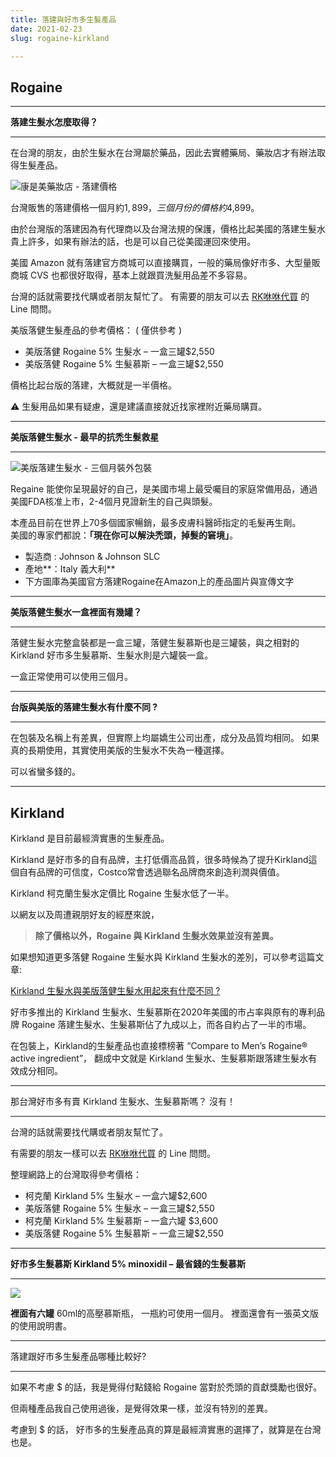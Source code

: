 ```yaml
---
title: 落建與好市多生髮產品
date: 2021-02-23
slug: rogaine-kirkland

---
```

## Rogaine

***

**落建生髮水怎麼取得？**

***

在台灣的朋友，由於生髮水在台灣屬於藥品，因此去實體藥局、藥妝店才有辦法取得生髮產品。

  
![康是美藥妝店 - 落建價格](/93695733_625909197993593_9083190295792713728_n.jpg "康是美藥妝店 - 落建價格")

台灣販售的落建價格一個月約$1,899，三個月份的價格約$4,899。

由於台灣版的落建因為有代理商以及台灣法規的保護，價格比起美國的落建生髮水貴上許多，如果有辦法的話，也是可以自己從美國運回來使用。

美國 Amazon 就有落建官方商城可以直接購買，一般的藥局像好市多、大型量販商城 CVS 也都很好取得，基本上就跟買洗髮用品差不多容易。

台灣的話就需要找代購或者朋友幫忙了。 有需要的朋友可以去 [RK咻咻代買](https://line.me/R/ti/p/%40wyi6368t) 的 Line 問問。

美版落健生髮產品的參考價格： ( 僅供參考 )

* 美版落健 Rogaine 5% 生髮水 – 一盒三罐$2,550
* 美版落健 Rogaine 5% 生髮慕斯 – 一盒三罐$2,550

價格比起台版的落建，大概就是一半價格。

⚠️ 生髮用品如果有疑慮，還是建議直接就近找家裡附近藥局購買。

***

**美版落健生髮水 - 最早的抗禿生髮救星**

***

![美版落建生髮水 - 三個月裝外包裝](/49759156_233069684290007_7437468220782542848_n.jpg "美版落建生髮水 - 三個月裝外包裝")

Regaine 能使你呈現最好的自己，是美國市場上最受囑目的家庭常備用品，通過美國FDA核准上市，2-4個月見證新生的自己與頭髮。

本產品目前在世界上70多個國家暢銷，最多皮膚科醫師指定的毛髮再生劑。  
美國的專家們都說：**「現在你可以解決禿頭，掉髮的窘境」**。

* 製造商 : Johnson & Johnson SLC
* 產地**：Italy 義大利**
* 下方圖庫為美國官方落建Rogaine在Amazon上的產品圖片與宣傳文字

***

**美版落健生髮水一盒裡面有幾罐？**

***

落健生髮水完整盒裝都是一盒三罐，落健生髮慕斯也是三罐裝，與之相對的 Kirkland 好市多生髮慕斯、生髮水則是六罐裝一盒。

一盒正常使用可以使用三個月。

***

**台版與美版的落建生髮水有什麼不同 ?**

***

在包裝及名稱上有差異，但實際上均屬嬌生公司出產，成分及品質均相同。 如果真的長期使用，其實使用美版的生髮水不失為一種選擇。

可以省蠻多錢的。

***

## Kirkland

Kirkland 是目前最經濟實惠的生髮產品。

Kirkland 是好市多的自有品牌，主打低價高品質，很多時候為了提升Kirkland這個自有品牌的可信度，Costco常會透過聯名品牌商來創造利潤與價值。

Kirkland 柯克蘭生髮水定價比 Rogaine 生髮水低了一半。

以網友以及周遭親朋好友的經歷來說，

> **除了價格以外，Rogaine 與 Kirkland 生髮水效果並沒有差異。**

如果想知道更多落健 Rogaine 生髮水與 Kirkland 生髮水的差別，可以參考這篇文章:

[Kirkland 生髮水與美版落健生髮水用起來有什麼不同 ?](https://rrkk.com.tw/kirkland-solution-vs-rogaine-solution-difference/)

好市多推出的 Kirkland 生髮水、生髮慕斯在2020年美國的市占率與原有的專利品牌 Rogaine 落建生髮水、生髮慕斯佔了九成以上，而各自約占了一半的市場。

在包裝上，Kirkland的生髮產品也直接標榜著 “Compare to Men’s Rogaine® active ingredient”， 翻成中文就是 Kirkland 生髮水、生髮慕斯跟落建生髮水有效成分相同。

***

那台灣好市多有賣 Kirkland 生髮水、生髮慕斯嗎？ 沒有！

***

台灣的話就需要找代購或者朋友幫忙了。

有需要的朋友一樣可以去 [RK咻咻代買](https://line.me/R/ti/p/%40wyi6368t) 的 Line 問問。

整理網路上的台灣取得參考價格：

* 柯克蘭 Kirkland 5% 生髮水 – 一盒六罐$2,600
* 美版落健 Rogaine 5% 生髮水 – 一盒三罐$2,550
* 柯克蘭 Kirkland 5% 生髮慕斯 – 一盒六罐 $3,600
* 美版落健 Rogaine 5% 生髮慕斯 – 一盒三罐$2,550

***

**好市多生髮慕斯 Kirkland 5% minoxidil – 最省錢的生髮慕斯**

***

![](/93691567_218960019407061_1948673301245067264_n.jpg)

**裡面有六罐** 60ml的高壓慕斯瓶， 一瓶約可使用一個月。 裡面還會有一張英文版的使用說明書。

***

落建跟好市多生髮產品哪種比較好?

***

如果不考慮 $ 的話，我是覺得付點錢給 Rogaine 當對於禿頭的貢獻獎勵也很好。

但兩種產品我自己使用過後，是覺得效果一樣，並沒有特別的差異。

考慮到 $ 的話， 好市多的生髮產品真的算是最經濟實惠的選擇了，就算是在台灣也是。